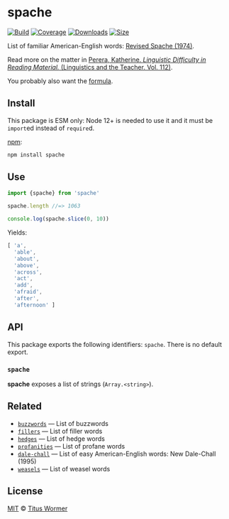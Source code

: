 # spache

[![Build][build-badge]][build]
[![Coverage][coverage-badge]][coverage]
[![Downloads][downloads-badge]][downloads]
[![Size][size-badge]][size]

List of familiar American-English words: [Revised Spache (1974)][wiki].

Read more on the matter in [Perera, Katherine.  *Linguistic Difficulty in
Reading Material.*  (Linguistics and the Teacher.  Vol.  112)][book].

You probably also want the [formula][].

## Install

This package is ESM only: Node 12+ is needed to use it and it must be `import`ed
instead of `require`d.

[npm][]:

```sh
npm install spache
```

## Use

```js
import {spache} from 'spache'

spache.length //=> 1063

console.log(spache.slice(0, 10))
```

Yields:

```js
[ 'a',
  'able',
  'about',
  'above',
  'across',
  'act',
  'add',
  'afraid',
  'after',
  'afternoon' ]
```

## API

This package exports the following identifiers: `spache`.
There is no default export.

### `spache`

**spache** exposes a list of strings (`Array.<string>`).

## Related

*   [`buzzwords`](https://github.com/words/buzzwords)
    — List of buzzwords
*   [`fillers`](https://github.com/words/fillers)
    — List of filler words
*   [`hedges`](https://github.com/words/hedges)
    — List of hedge words
*   [`profanities`](https://github.com/words/profanities)
    — List of profane words
*   [`dale-chall`](https://github.com/words/dale-chall)
    — List of easy American-English words: New Dale-Chall (1995)
*   [`weasels`](https://github.com/words/weasels)
    — List of weasel words

## License

[MIT][license] © [Titus Wormer][author]

<!-- Definitions -->

[build-badge]: https://github.com/words/spache/workflows/main/badge.svg

[build]: https://github.com/words/spache/actions

[coverage-badge]: https://img.shields.io/codecov/c/github/words/spache.svg

[coverage]: https://codecov.io/github/words/spache

[downloads-badge]: https://img.shields.io/npm/dm/spache.svg

[downloads]: https://www.npmjs.com/package/spache

[size-badge]: https://img.shields.io/bundlephobia/minzip/spache.svg

[size]: https://bundlephobia.com/result?p=spache

[npm]: https://docs.npmjs.com/cli/install

[license]: license

[author]: https://wooorm.com

[wiki]: https://en.wikipedia.org/wiki/Spache_readability_formula

[book]: https://books.google.com/books?id=oNXFQ9Gn6XIC&pg=PA106&lpg=PA106

[formula]: https://github.com/words/spache-formula
